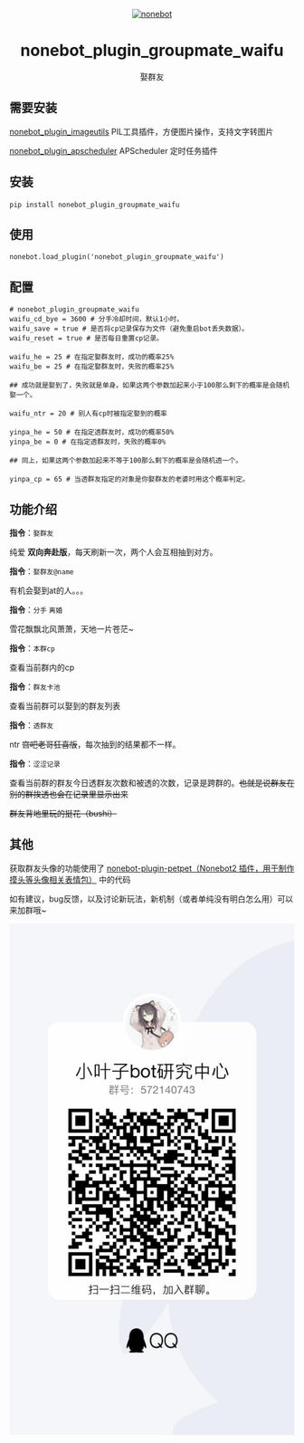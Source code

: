 <p align="center">
  <a href="https://v2.nonebot.dev/"><img src="https://v2.nonebot.dev/logo.png" width="200" height="200" alt="nonebot"></a>
</p>
<div align="center">

# nonebot_plugin_groupmate_waifu

娶群友

</div>

## 需要安装
[nonebot_plugin_imageutils](https://github.com/noneplugin/nonebot-plugin-imageutils) PIL工具插件，方便图片操作，支持文字转图片

[nonebot_plugin_apscheduler](https://github.com/nonebot/plugin-apscheduler) APScheduler 定时任务插件
## 安装
    pip install nonebot_plugin_groupmate_waifu
## 使用
    nonebot.load_plugin('nonebot_plugin_groupmate_waifu')
## 配置
    # nonebot_plugin_groupmate_waifu
    waifu_cd_bye = 3600 # 分手冷却时间，默认1小时。
    waifu_save = true # 是否将cp记录保存为文件（避免重启bot丢失数据）。
    waifu_reset = true # 是否每日重置cp记录。
	
    waifu_he = 25 # 在指定娶群友时，成功的概率25%
    waifu_be = 25 # 在指定娶群友时，失败的概率25%
    
    ## 成功就是娶到了，失败就是单身。如果这两个参数加起来小于100那么剩下的概率是会随机娶一个。
    
    waifu_ntr = 20 # 别人有cp时被指定娶到的概率
    
    yinpa_he = 50 # 在指定透群友时，成功的概率50%
    yinpa_be = 0 # 在指定透群友时，失败的概率0%
    
    ## 同上，如果这两个参数加起来不等于100那么剩下的概率是会随机透一个。
    
    yinpa_cp = 65 # 当透群友指定的对象是你娶群友的老婆时用这个概率判定。
    
## 功能介绍

__指令__：`娶群友`

纯爱 __双向奔赴版__，每天刷新一次，两个人会互相抽到对方。

__指令__：`娶群友@name`

有机会娶到at的人。。。

__指令__：`分手` `离婚`

雪花飘飘北风萧萧，天地一片苍茫~

__指令__：`本群cp`

查看当前群内的cp

__指令__：`群友卡池`

查看当前群可以娶到的群友列表

__指令__：`透群友`

ntr ~~宫吧老哥狂喜版~~，每次抽到的结果都不一样。

__指令__：`涩涩记录`

查看当前群的群友今日透群友次数和被透的次数，记录是跨群的。~~也就是说群友在别的群挨透也会在记录里显示出来~~

~~群友背地里玩的挺花（bushi）~~
    
## 其他

获取群友头像的功能使用了 [nonebot-plugin-petpet（Nonebot2 插件，用于制作摸头等头像相关表情包）](https://github.com/noneplugin/nonebot-plugin-petpet) 中的代码

如有建议，bug反馈，以及讨论新玩法，新机制（或者单纯没有明白怎么用）可以来加群哦~

![群号](https://github.com/KarisAya/nonebot_plugin_game_collection/blob/master/%E9%99%84%E4%BB%B6/qrcode_1665028285876.jpg)
